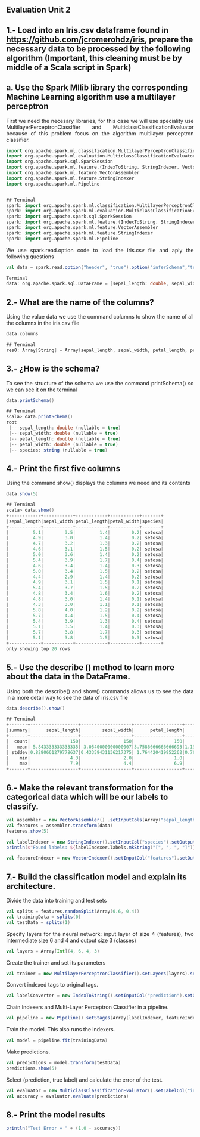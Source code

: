 ## Evaluation Unit 2

## 1.- Load into an Iris.csv dataframe found in https://github.com/jcromerohdz/iris, prepare the necessary data to be processed by the following algorithm (Important, this cleaning must be by middle of a Scala script in Spark)

##  a. Use the Spark Mllib library the corresponding Machine Learning algorithm use a multilayer perceptron
<div align="Justify">
First we need the necesary libraries, for this case we will use speciality use MultilayerPerceptronClassifier
and MulticlassClassificationEvaluator because of this problem focus on the algorithm multilayer perceptron classifier. 
</div>

``` scala 
import org.apache.spark.ml.classification.MultilayerPerceptronClassifier
import org.apache.spark.ml.evaluation.MulticlassClassificationEvaluator
import org.apache.spark.sql.SparkSession
import org.apache.spark.ml.feature.{IndexToString, StringIndexer, VectorIndexer}
import org.apache.spark.ml.feature.VectorAssembler
import org.apache.spark.ml.feature.StringIndexer
import org.apache.spark.ml.Pipeline


## Terminal
spark: import org.apache.spark.ml.classification.MultilayerPerceptronClassifier
spark: import org.apache.spark.ml.evaluation.MulticlassClassificationEvaluator
spark: import org.apache.spark.sql.SparkSession
spark: import org.apache.spark.ml.feature.{IndexToString, StringIndexer, VectorIndexer}
spark: import org.apache.spark.ml.feature.VectorAssembler
spark: import org.apache.spark.ml.feature.StringIndexer
spark: import org.apache.spark.ml.Pipeline
```


<div align="Justify">
We use spark.read.option code to load the iris.csv file and aply the following questions
</div>

``` scala 
val data = spark.read.option("header", "true").option("inferSchema","true")csv("iris.csv")

Terminal
data: org.apache.spark.sql.DataFrame = [sepal_length: double, sepal_width: double ... 3 more fields]
```

## 2.- What are the name of the columns?
<div align="Justify">
Using the value data we use the command columns to show the name of all the columns in the iris.csv file
</div>

``` scala 
data.columns 

## Terminal
res0: Array[String] = Array(sepal_length, sepal_width, petal_length, petal_width, species)
```

## 3.- ¿How is the schema?
<div align="Justify">
To see the structure of the schema we use the command printSchema() so we can see it on the terminal
</div>

``` scala 
data.printSchema()

## Terminal
scala> data.printSchema()
root
 |-- sepal_length: double (nullable = true)
 |-- sepal_width: double (nullable = true)
 |-- petal_length: double (nullable = true)
 |-- petal_width: double (nullable = true)
 |-- species: string (nullable = true)
```

## 4.- Print the first five columns
<div align="Justify">
Using the command show() displays the columns we need and its contents
</div>

``` scala 
data.show(5) 

## Terminal
scala> data.show()
+------------+-----------+------------+-----------+-------+
|sepal_length|sepal_width|petal_length|petal_width|species|
+------------+-----------+------------+-----------+-------+
|         5.1|        3.5|         1.4|        0.2| setosa|
|         4.9|        3.0|         1.4|        0.2| setosa|
|         4.7|        3.2|         1.3|        0.2| setosa|
|         4.6|        3.1|         1.5|        0.2| setosa|
|         5.0|        3.6|         1.4|        0.2| setosa|
|         5.4|        3.9|         1.7|        0.4| setosa|
|         4.6|        3.4|         1.4|        0.3| setosa|
|         5.0|        3.4|         1.5|        0.2| setosa|
|         4.4|        2.9|         1.4|        0.2| setosa|
|         4.9|        3.1|         1.5|        0.1| setosa|
|         5.4|        3.7|         1.5|        0.2| setosa|
|         4.8|        3.4|         1.6|        0.2| setosa|
|         4.8|        3.0|         1.4|        0.1| setosa|
|         4.3|        3.0|         1.1|        0.1| setosa|
|         5.8|        4.0|         1.2|        0.2| setosa|
|         5.7|        4.4|         1.5|        0.4| setosa|
|         5.4|        3.9|         1.3|        0.4| setosa|
|         5.1|        3.5|         1.4|        0.3| setosa|
|         5.7|        3.8|         1.7|        0.3| setosa|
|         5.1|        3.8|         1.5|        0.3| setosa|
+------------+-----------+------------+-----------+-------+
only showing top 20 rows

```

## 5.- Use the describe () method to learn more about the data in the DataFrame.
<div align="Justify">
Using both the describe() and show() commands allows us to see the data in a more detail way to see the data of
iris.csv file 
</div>

``` scala 
data.describe().show()

## Terminal
+-------+------------------+-------------------+------------------+------------------+---------+
|summary|      sepal_length|        sepal_width|      petal_length|       petal_width|  species|
+-------+------------------+-------------------+------------------+------------------+---------+
|  count|               150|                150|               150|               150|      150|
|   mean| 5.843333333333335| 3.0540000000000007|3.7586666666666693|1.1986666666666672|     null|
| stddev|0.8280661279778637|0.43359431136217375| 1.764420419952262|0.7631607417008414|     null|
|    min|               4.3|                2.0|               1.0|               0.1|   setosa|
|    max|               7.9|                4.4|               6.9|               2.5|virginica|
+-------+------------------+-------------------+------------------+------------------+---------+
```

## 6.- Make the relevant transformation for the categorical data which will be our labels to classify.

``` scala 
val assembler = new VectorAssembler() .setInputCols(Array("sepal_length", "sepal_width", "petal_length", "petal_width")).setOutputCol("features")
val features = assembler.transform(data)
features.show(5)

val labelIndexer = new StringIndexer().setInputCol("species").setOutputCol("indexedLabel").fit(features)
println(s"Found labels: ${labelIndexer.labels.mkString("[", ", ", "]")}")

val featureIndexer = new VectorIndexer().setInputCol("features").setOutputCol("indexedFeatures").setMaxCategories(4).fit(features)
```

## 7.- Build the classification model and explain its architecture.

<div align="Justify">
Divide the data into training and test sets
</div>

``` scala 
val splits = features.randomSplit(Array(0.6, 0.4))
val trainingData = splits(0)
val testData = splits(1)
```

<div align="Justify">
Specify layers for the neural network: input layer of size 4 (features),
two intermediate size 6 and 4 and output size 3 (classes)
</div>

``` scala 
val layers = Array[Int](4, 6, 4, 3)
```

<div align="Justify">
Create the trainer and set its parameters
</div>

``` scala 
val trainer = new MultilayerPerceptronClassifier().setLayers(layers).setLabelCol("indexedLabel").setFeaturesCol("indexedFeatures").setBlockSize(128).setSeed(System.currentTimeMillis).setMaxIter(100)
```

<div align="Justify">
Convert indexed tags to original tags.
</div>

``` scala 
val labelConverter = new IndexToString().setInputCol("prediction").setOutputCol("predictedLabel").setLabels(labelIndexer.labels)
```

<div align="Justify">
Chain Indexers and Multi-Layer Perceptron Classifier in a pipeline.
</div>

``` scala 
val pipeline = new Pipeline().setStages(Array(labelIndexer, featureIndexer, trainer, labelConverter))
``` 

<div align="Justify">
Train the model. This also runs the indexers.
</div>

``` scala 
val model = pipeline.fit(trainingData)
``` 

<div align="Justify">
Make predictions.
</div>

``` scala 
val predictions = model.transform(testData)
predictions.show(5)
``` 

<div align="Justify">
Select (prediction, true label) and calculate the error of the test.
</div>

``` scala 
val evaluator = new MulticlassClassificationEvaluator().setLabelCol("indexedLabel").setPredictionCol("prediction").setMetricName("accuracy")
val accuracy = evaluator.evaluate(predictions)
``` 

## 8.- Print the model results

``` scala 
println("Test Error = " + (1.0 - accuracy))
``` 

